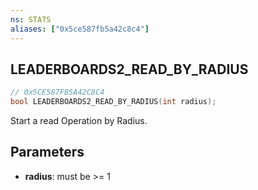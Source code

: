 ```yaml
---
ns: STATS
aliases: ["0x5ce587fb5a42c8c4"]
---
```

## LEADERBOARDS2_READ_BY_RADIUS

```c
// 0x5CE587FB5A42C8C4
bool LEADERBOARDS2_READ_BY_RADIUS(int radius);
```

Start a read Operation by Radius.


## Parameters
* **radius**: must be >= 1
